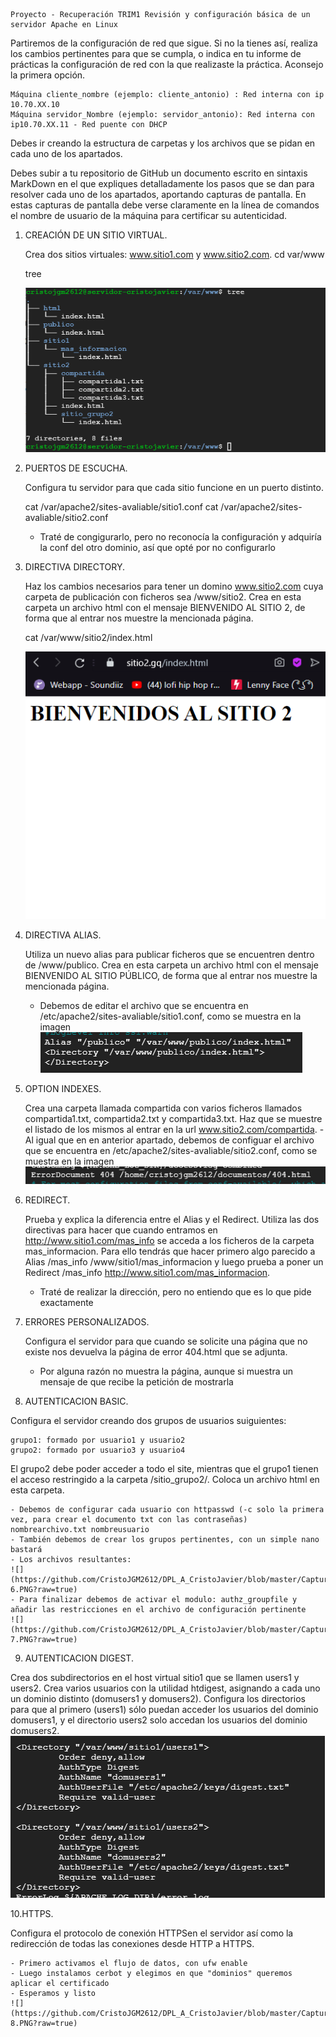     Proyecto - Recuperación TRIM1 Revisión y configuración básica de un servidor Apache en Linux

Partiremos de la configuración de red que sigue. Si no la tienes así, realiza los cambios pertinentes para que se cumpla, o indica en tu informe de prácticas la configuración de red con la que realizaste la práctica. Aconsejo la primera opción.

    Máquina cliente_nombre (ejemplo: cliente_antonio) : Red interna con ip 10.70.XX.10
    Máquina servidor_Nombre (ejemplo: servidor_antonio): Red interna con ip10.70.XX.11 - Red puente con DHCP

Debes ir creando la estructura de carpetas y los archivos que se pidan en cada uno de los apartados.

Debes subir a tu repositorio de GitHub un documento escrito en sintaxis MarkDown en el que expliques detalladamente los pasos que se dan para resolver cada uno de los apartados, aportando capturas de pantalla. En estas capturas de pantalla debe verse claramente en la línea de comandos el nombre de usuario de la máquina para certificar su autenticidad.

1. CREACIÓN DE UN SITIO VIRTUAL.

    Crea dos sitios virtuales: www.sitio1.com y www.sitio2.com. 
    cd var/www
    
    tree
    
    ![](https://github.com/CristoJGM2612/DPL_A_CristoJavier/blob/master/Captura-1.PNG?raw=true)

2. PUERTOS DE ESCUCHA.

    Configura tu servidor para que cada sitio funcione en un puerto distinto.
    
    cat /var/apache2/sites-avaliable/sitio1.conf
    cat /var/apache2/sites-avaliable/sitio2.conf
    
    - Traté de congigurarlo, pero no reconocía la configuración y adquiría la conf del otro dominio, así que opté por no configurarlo
    
3. DIRECTIVA DIRECTORY.

    Haz los cambios necesarios para tener un domino www.sitio2.com cuya carpeta de publicación con ficheros sea /www/sitio2. Crea en esta carpeta un archivo html con el mensaje BIENVENIDO AL SITIO 2, de forma que al entrar nos muestre la mencionada página.
    
    cat /var/www/sitio2/index.html
    
    ![](https://github.com/CristoJGM2612/DPL_A_CristoJavier/blob/master/Captura-2.PNG?raw=true)

4. DIRECTIVA ALIAS.

    Utiliza un nuevo alias para publicar ficheros que se encuentren dentro de /www/publico. Crea en esta carpeta un archivo html con el mensaje BIENVENIDO AL SITIO PÚBLICO, de forma que al entrar nos muestre la mencionada página.
    - Debemos de editar el archivo que se encuentra en /etc/apache2/sites-avaliable/sitio1.conf, como se muestra en la imagen
   ![](https://github.com/CristoJGM2612/DPL_A_CristoJavier/blob/master/imagen_2021-02-11_233457.png?raw=true)

5. OPTION INDEXES.

    Crea una carpeta llamada compartida con varios ficheros llamados compartida1.txt, compartida2.txt y compartida3.txt. Haz que se muestre el listado de los mismos al entrar en la url www.sitio2.com/compartida.
    -Al igual que en en anterior apartado, debemos de configuar el archivo que se encuentra en /etc/apache2/sites-avaliable/sitio2.conf, como se muestra en la imagen
    ![](https://github.com/CristoJGM2612/DPL_A_CristoJavier/blob/master/Captura-5.PNG?raw=true)

6. REDIRECT.

    Prueba y explica la diferencia entre el Alias y el Redirect. Utiliza las dos directivas para hacer que cuando entramos en http://www.sitio1.com/mas_info se acceda a los ficheros de la carpeta mas_informacion. Para ello tendrás que hacer primero algo parecido a Alias /mas_info /www/sitio1/mas_informacion y luego prueba a poner un Redirect /mas_info http://www.sitio1.com/mas_informacion.
    
    - Traté de realizar la dirección, pero no entiendo que es lo que pide exactamente

7. ERRORES PERSONALIZADOS.

    Configura el servidor para que cuando se solicite una página que no existe nos devuelva la página de error 404.html que se adjunta.
    - Por alguna razón no muestra la página, aunque si muestra un mensaje de que recibe la petición de mostrarla
    

8. AUTENTICACION BASIC.

Configura el servidor creando dos grupos de usuarios suiguientes:

    grupo1: formado por usuario1 y usuario2
    grupo2: formado por usuario3 y usuario4
El grupo2 debe poder acceder a todo el site, mientras que el grupo1 tienen el acceso restringido a la carpeta /sitio_grupo2/. Coloca un archivo html en esta carpeta.

    - Debemos de configurar cada usuario con httpasswd (-c solo la primera vez, para crear el documento txt con las contraseñas) nombrearchivo.txt nombreusuario
    - También debemos de crear los grupos pertinentes, con un simple nano bastará
    - Los archivos resultantes: 
    ![](https://github.com/CristoJGM2612/DPL_A_CristoJavier/blob/master/Captura-6.PNG?raw=true)
    - Para finalizar debemos de activar el modulo: authz_groupfile y añadir las restricciones en el archivo de configuración pertinente
    ![](https://github.com/CristoJGM2612/DPL_A_CristoJavier/blob/master/Captura-7.PNG?raw=true)
9. AUTENTICACION DIGEST.

Crea dos subdirectorios en el host virtual sitio1 que se llamen users1 y users2. Crea varios usuarios con la utilidad htdigest, asignando a cada uno un dominio distinto (domusers1 y domusers2). Configura los directorios para que al primero (users1) sólo puedan acceder los usuarios del dominio domusers1, y el directorio users2 solo accedan los usuarios del dominio domusers2.
    ![](https://github.com/CristoJGM2612/DPL_A_CristoJavier/blob/master/Captura-9.PNG?raw=true)

10.HTTPS.

Configura el protocolo de conexión HTTPSen el servidor así como la redirección de todas las conexiones desde HTTP a HTTPS.

    - Primero activamos el flujo de datos, con ufw enable
    - Luego instalamos cerbot y elegimos en que "dominios" queremos aplicar el certificado
    - Esperamos y listo
    ![](https://github.com/CristoJGM2612/DPL_A_CristoJavier/blob/master/Captura-8.PNG?raw=true)
